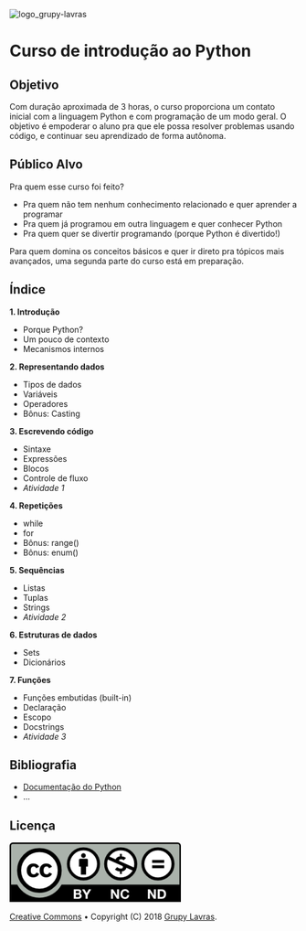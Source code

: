 ![logo_grupy-lavras](https://raw.githubusercontent.com/grupy-lavras/grupy-lavras-logo/master/capa.jpg)

# Curso de introdução ao Python


## Objetivo

Com duração aproximada de 3 horas, o curso proporciona um contato inicial com a linguagem Python e com programação de um modo geral. O objetivo é empoderar o aluno pra que ele possa resolver problemas usando código, e continuar seu aprendizado de forma autônoma. 


## Público Alvo

Pra quem esse curso foi feito?
- Pra quem não tem nenhum conhecimento relacionado e quer aprender a programar
- Pra quem já programou em outra linguagem e quer conhecer Python
- Pra quem quer se divertir programando (porque Python é divertido!)

Para quem domina os conceitos básicos e quer ir direto pra tópicos mais avançados, 
uma segunda parte do curso está em preparação. 


## Índice

**1. Introdução** 
- Porque Python?
- Um pouco de contexto
- Mecanismos internos

**2. Representando dados**
- Tipos de dados
- Variáveis
- Operadores
- Bônus: Casting

**3. Escrevendo código**
- Sintaxe
- Expressões
- Blocos
- Controle de fluxo
- _Atividade 1_

**4. Repetições**
- while
- for
- Bônus: range()
- Bônus: enum()

**5. Sequências**
- Listas
- Tuplas
- Strings
- _Atividade 2_

**6. Estruturas de dados**
- Sets
- Dicionários

**7. Funções**
- Funções embutidas (built-in)
- Declaração
- Escopo
- Docstrings
- _Atividade 3_

## Bibliografia

- [Documentação do Python](https://docs.python.org/3/)
- ...


## Licença

![creativecommons](./images/license.png)

[Creative Commons](https://creativecommons.org/licenses/by-nc-nd/4.0/) &bullet; Copyright (C) 2018 [Grupy Lavras](https://www.facebook.com/grupylavras/).